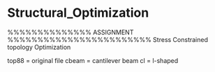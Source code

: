 # Structural_Optimization
%%%%%%%%%%%%%% ASSIGNMENT %%%%%%%%%%%%%%%%%%%%%%%%
Stress Constrained topology Optimization

top88 = original file
cbeam = cantilever beam
cl = l-shaped
